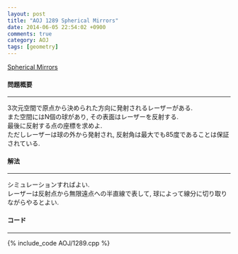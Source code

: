 ```yaml
---
layout: post
title: "AOJ 1289 Spherical Mirrors"
date: 2014-06-05 22:54:02 +0900
comments: true
category: AOJ
tags: [geometry]
---
```


[Spherical Mirrors](http://judge.u-aizu.ac.jp/onlinejudge/description.jsp?id=1289)

#### 問題概要

****

3次元空間で原点から決められた方向に発射されるレーザーがある.  
また空間にはN個の球があり, その表面はレーザーを反射する.  
最後に反射する点の座標を求めよ.  
ただしレーザーは球の外から発射され, 反射角は最大でも85度であることは保証されている.

#### 解法

****

シミュレーションすればよい.  
レーザーは反射点から無限遠点への半直線で表して, 球によって線分に切り取りながらやるとよい.

#### コード

****

{% include_code AOJ/1289.cpp %}
